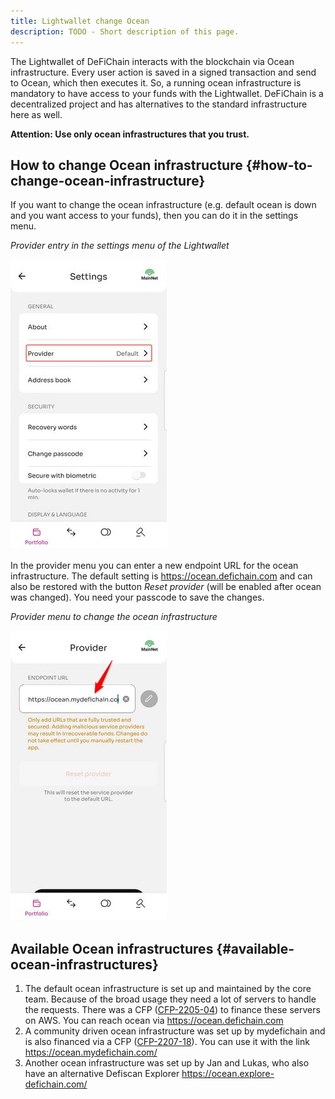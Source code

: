 ```yaml
---
title: Lightwallet change Ocean
description: TODO - Short description of this page.
---
```


The Lightwallet of DeFiChain interacts with the blockchain via Ocean infrastructure. Every user action is saved in a signed transaction and send to Ocean, which then executes it. So, a running ocean infrastructure is mandatory to have access to your funds with the Lightwallet. DeFiChain is a decentralized project and has alternatives to the standard infrastructure here as well.

**Attention: Use only ocean infrastructures that you trust.**

## How to change Ocean infrastructure {#how-to-change-ocean-infrastructure}

If you want to change the ocean infrastructure (e.g. default ocean is down and you want access to your funds), then you can do it in the settings menu.

*Provider entry in the settings menu of the Lightwallet*

![Provider entry in the settings menu of the Lightwallet](./../media/Lightwallet_settings_Provider.jpg)

In the provider menu you can enter a new endpoint URL for the ocean infrastructure. The default setting is <https://ocean.defichain.com> and can also be restored with the button *Reset provider* (will be enabled after ocean was changed). You need your passcode to save the changes.

*Provider menu to change the ocean infrastructure*

![Provider menu to change the ocean infrastructure](./../media/Lightwallet_provider_menu.jpg)

## Available Ocean infrastructures {#available-ocean-infrastructures}

1.  The default ocean infrastructure is set up and maintained by the core team. Because of the broad usage they need a lot of servers to handle the requests. There was a CFP ([CFP-2205-04](https://github.com/DeFiCh/dfips/issues/147)) to finance these servers on AWS. You can reach ocean via <https://ocean.defichain.com>
2.  A community driven ocean infrastructure was set up by mydefichain and is also financed via a CFP ([CFP-2207-18](https://github.com/DeFiCh/dfips/issues/187)). You can use it with the link <https://ocean.mydefichain.com/>
3.  Another ocean infrastructure was set up by Jan and Lukas, who also have an alternative Defiscan Explorer <https://ocean.explore-defichain.com/>
